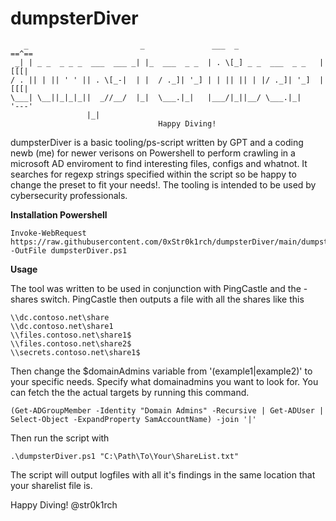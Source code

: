 # dumpsterDiver
```
   _                         _               ___  _                  ==^==
 _| | _ _  _ _ _  ___  ___ _| |_  ___  _ _  | . \[_] _ _  ___  _ _   |[[[|
/ . || | || ' ' || . \[_-|  | |  / ._]| '_] | | || || | |/ ._]| '_]  |[[[|        
\___| \__||_|_|_||  _//__/  |_|  \___.|_|   |___/|_||__/ \___.|_|    '---'
                 |_|                                                    
 							     Happy Diving!
```
														 
dumpsterDiver is a basic tooling/ps-script written by GPT and a coding newb (me) for newer verisons on Powershell
to perform crawling in a microsoft AD enviroment to find interesting files, configs and whatnot.
It searches for regexp strings specified within the script so be happy to change the preset to
fit your needs!. The tooling is intended to be used by cybersecurity professionals.

**Installation Powershell**
```
Invoke-WebRequest https://raw.githubusercontent.com/0xStr0k1rch/dumpsterDiver/main/dumpsterDiver.ps1 -OutFile dumpsterDiver.ps1
```

**Usage**

The tool was written to be used in conjunction with PingCastle and the -shares switch. PingCastle then outputs a file with all the shares
like this

```
\\dc.contoso.net\share
\\dc.contoso.net\share1
\\files.contoso.net\share1$
\\files.contoso.net\share2$
\\secrets.contoso.net\share1$
```

Then change the $domainAdmins variable from '(example1|example2)' to your specific needs. Specify what domainadmins you want to look for.
You can fetch the the actual targets by running this command.
```
(Get-ADGroupMember -Identity "Domain Admins" -Recursive | Get-ADUser | Select-Object -ExpandProperty SamAccountName) -join '|'
```
Then run the script with 
```
.\dumpsterDiver.ps1 "C:\Path\To\Your\ShareList.txt"
```
The script will output logfiles with all it's findings in the same location that your sharelist file is.

Happy Diving!
@str0k1rch


